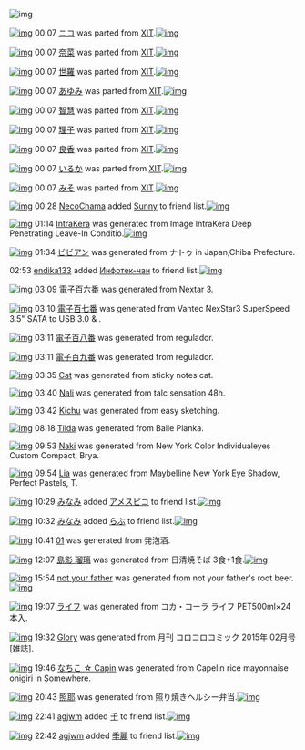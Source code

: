 ![img](http://gdrive-cdn.herokuapp.com/537b65a5bc09f0000721dda7/512px-barcode.png)

[![img](http://www.deviantsart.com/19kk2ae.png)](http://www.barcodekanojo.com/kanojo/3190051/%E3%83%8B%E3%82%B3) 00:07 [ニコ](http://www.barcodekanojo.com/kanojo/3190051/%E3%83%8B%E3%82%B3) was parted from [XIT](http://www.barcodekanojo.com/kanojo/3190051/%E3%83%8B%E3%82%B3).[![img](http://www.deviantsart.com/815jg6.jpeg)](http://www.barcodekanojo.com/user/209348/XIT) 

[![img](http://www.deviantsart.com/31h4glr.png)](http://www.barcodekanojo.com/kanojo/3190050/%E5%A5%88%E8%8F%9C) 00:07 [奈菜](http://www.barcodekanojo.com/kanojo/3190050/%E5%A5%88%E8%8F%9C) was parted from [XIT](http://www.barcodekanojo.com/kanojo/3190050/%E5%A5%88%E8%8F%9C).[![img](http://www.deviantsart.com/815jg6.jpeg)](http://www.barcodekanojo.com/user/209348/XIT) 

[![img](http://www.deviantsart.com/3vv0ofs.png)](http://www.barcodekanojo.com/kanojo/2176744/%E4%B8%96%E7%BE%85) 00:07 [世羅](http://www.barcodekanojo.com/kanojo/2176744/%E4%B8%96%E7%BE%85) was parted from [XIT](http://www.barcodekanojo.com/kanojo/2176744/%E4%B8%96%E7%BE%85).[![img](http://www.deviantsart.com/815jg6.jpeg)](http://www.barcodekanojo.com/user/209348/XIT) 

[![img](http://www.deviantsart.com/38u1icn.png)](http://www.barcodekanojo.com/kanojo/2161984/%E3%81%82%E3%82%86%E3%81%BF) 00:07 [あゆみ](http://www.barcodekanojo.com/kanojo/2161984/%E3%81%82%E3%82%86%E3%81%BF) was parted from [XIT](http://www.barcodekanojo.com/kanojo/2161984/%E3%81%82%E3%82%86%E3%81%BF).[![img](http://www.deviantsart.com/815jg6.jpeg)](http://www.barcodekanojo.com/user/209348/XIT) 

[![img](http://www.deviantsart.com/33glq0l.png)](http://www.barcodekanojo.com/kanojo/3190259/%E6%99%BA%E6%85%A7) 00:07 [智慧](http://www.barcodekanojo.com/kanojo/3190259/%E6%99%BA%E6%85%A7) was parted from [XIT](http://www.barcodekanojo.com/kanojo/3190259/%E6%99%BA%E6%85%A7).[![img](http://www.deviantsart.com/815jg6.jpeg)](http://www.barcodekanojo.com/user/209348/XIT) 

[![img](http://www.deviantsart.com/36mbtj8.png)](http://www.barcodekanojo.com/kanojo/2544003/%E7%90%86%E5%AD%90) 00:07 [理子](http://www.barcodekanojo.com/kanojo/2544003/%E7%90%86%E5%AD%90) was parted from [XIT](http://www.barcodekanojo.com/kanojo/2544003/%E7%90%86%E5%AD%90).[![img](http://www.deviantsart.com/815jg6.jpeg)](http://www.barcodekanojo.com/user/209348/XIT) 

[![img](http://www.deviantsart.com/2ekkehm.png)](http://www.barcodekanojo.com/kanojo/3190302/%E8%89%AF%E9%A6%99) 00:07 [良香](http://www.barcodekanojo.com/kanojo/3190302/%E8%89%AF%E9%A6%99) was parted from [XIT](http://www.barcodekanojo.com/kanojo/3190302/%E8%89%AF%E9%A6%99).[![img](http://www.deviantsart.com/815jg6.jpeg)](http://www.barcodekanojo.com/user/209348/XIT) 

[![img](http://www.deviantsart.com/22lja9v.png)](http://www.barcodekanojo.com/kanojo/260674/%E3%81%84%E3%82%8B%E3%81%8B) 00:07 [いるか](http://www.barcodekanojo.com/kanojo/260674/%E3%81%84%E3%82%8B%E3%81%8B) was parted from [XIT](http://www.barcodekanojo.com/kanojo/260674/%E3%81%84%E3%82%8B%E3%81%8B).[![img](http://www.deviantsart.com/815jg6.jpeg)](http://www.barcodekanojo.com/user/209348/XIT) 

[![img](http://www.deviantsart.com/4j52fl.png)](http://www.barcodekanojo.com/kanojo/261735/%E3%81%BF%E3%81%9D) 00:07 [みそ](http://www.barcodekanojo.com/kanojo/261735/%E3%81%BF%E3%81%9D) was parted from [XIT](http://www.barcodekanojo.com/kanojo/261735/%E3%81%BF%E3%81%9D).[![img](http://www.deviantsart.com/815jg6.jpeg)](http://www.barcodekanojo.com/user/209348/XIT) 

[![img](http://www.deviantsart.com/2j90n25.jpeg)](http://www.barcodekanojo.com/user/404741/NecoChama) 00:28 [NecoChama](http://www.barcodekanojo.com/user/404741/NecoChama) added [Sunny](http://www.barcodekanojo.com/kanojo/2452185/Sunny) to friend list.[![img](http://www.deviantsart.com/3bqqkd2.png)](http://www.barcodekanojo.com/kanojo/2452185/Sunny) 

[![img](http://www.deviantsart.com/3cnbksp.png)](http://www.barcodekanojo.com/kanojo/3193353/IntraKera) 01:14 [IntraKera](http://www.barcodekanojo.com/kanojo/3193353/IntraKera) was generated from Image IntraKera Deep Penetrating Leave-In Conditio.[![img](http://www.deviantsart.com/1p299r9.jpeg)](http://www.barcodekanojo.com/product_images/barcode/1844798/1298379608/50x50xconditioner.jpg,qw=88,ah=88.pagespeed.ic.-vQOd5kK-N.jpg) 

[![img](http://www.deviantsart.com/2401832.png)](http://www.barcodekanojo.com/kanojo/3193354/%E3%83%93%E3%83%93%E3%82%A2%E3%83%B3) 01:34 [ビビアン](http://www.barcodekanojo.com/kanojo/3193354/%E3%83%93%E3%83%93%E3%82%A2%E3%83%B3) was generated from ナトゥ in Japan,Chiba Prefecture.

02:53 [endika133](http://www.barcodekanojo.com/user/498495/endika133) added [Инфотек-чан](http://www.barcodekanojo.com/kanojo/2644284/%D0%98%D0%BD%D1%84%D0%BE%D1%82%D0%B5%D0%BA-%D1%87%D0%B0%D0%BD) to friend list.[![img](http://www.deviantsart.com/10k9aek.png)](http://www.barcodekanojo.com/kanojo/2644284/%D0%98%D0%BD%D1%84%D0%BE%D1%82%D0%B5%D0%BA-%D1%87%D0%B0%D0%BD) 

[![img](http://www.deviantsart.com/2s2ri92.png)](http://www.barcodekanojo.com/kanojo/3193355/%E9%9B%BB%E5%AD%90%E7%99%BE%E5%85%AD%E7%95%AA) 03:09 [電子百六番](http://www.barcodekanojo.com/kanojo/3193355/%E9%9B%BB%E5%AD%90%E7%99%BE%E5%85%AD%E7%95%AA) was generated from Nextar 3.

[![img](http://www.deviantsart.com/1rlieie.png)](http://www.barcodekanojo.com/kanojo/3193356/%E9%9B%BB%E5%AD%90%E7%99%BE%E4%B8%83%E7%95%AA) 03:10 [電子百七番](http://www.barcodekanojo.com/kanojo/3193356/%E9%9B%BB%E5%AD%90%E7%99%BE%E4%B8%83%E7%95%AA) was generated from Vantec NexStar3 SuperSpeed 3.5" SATA to USB 3.0 &amp; .

[![img](http://www.deviantsart.com/1229kig.png)](http://www.barcodekanojo.com/kanojo/3193357/%E9%9B%BB%E5%AD%90%E7%99%BE%E5%85%AB%E7%95%AA) 03:11 [電子百八番](http://www.barcodekanojo.com/kanojo/3193357/%E9%9B%BB%E5%AD%90%E7%99%BE%E5%85%AB%E7%95%AA) was generated from regulador.

[![img](http://www.deviantsart.com/20hia5f.png)](http://www.barcodekanojo.com/kanojo/3193358/%E9%9B%BB%E5%AD%90%E7%99%BE%E4%B9%9D%E7%95%AA) 03:11 [電子百九番](http://www.barcodekanojo.com/kanojo/3193358/%E9%9B%BB%E5%AD%90%E7%99%BE%E4%B9%9D%E7%95%AA) was generated from regulador.

[![img](http://www.deviantsart.com/15d31hv.png)](http://www.barcodekanojo.com/kanojo/3193359/Cat) 03:35 [Cat](http://www.barcodekanojo.com/kanojo/3193359/Cat) was generated from sticky notes cat.

[![img](http://www.deviantsart.com/bfvu5d.png)](http://www.barcodekanojo.com/kanojo/3193360/Nali) 03:40 [Nali](http://www.barcodekanojo.com/kanojo/3193360/Nali) was generated from talc sensation 48h.

[![img](http://www.deviantsart.com/qs8r2q.png)](http://www.barcodekanojo.com/kanojo/3193361/Kichu) 03:42 [Kichu](http://www.barcodekanojo.com/kanojo/3193361/Kichu) was generated from easy sketching.

[![img](http://www.deviantsart.com/b7oqb5.png)](http://www.barcodekanojo.com/kanojo/3193362/Tilda) 08:18 [Tilda](http://www.barcodekanojo.com/kanojo/3193362/Tilda) was generated from Balle Planka.

[![img](http://www.deviantsart.com/2ht8afk.png)](http://www.barcodekanojo.com/kanojo/3193363/Naki) 09:53 [Naki](http://www.barcodekanojo.com/kanojo/3193363/Naki) was generated from New York Color Individualeyes Custom Compact, Brya.

[![img](http://www.deviantsart.com/3nrpqo.png)](http://www.barcodekanojo.com/kanojo/3193364/Lia) 09:54 [Lia](http://www.barcodekanojo.com/kanojo/3193364/Lia) was generated from Maybelline New York Eye Shadow, Perfect Pastels, T.

[![img](http://www.deviantsart.com/17qur81.jpeg)](http://www.barcodekanojo.com/user/408886/%E3%81%BF%E3%81%AA%E3%81%BF) 10:29 [みなみ](http://www.barcodekanojo.com/user/408886/%E3%81%BF%E3%81%AA%E3%81%BF) added [アメスピコ](http://www.barcodekanojo.com/kanojo/6135/%E3%82%A2%E3%83%A1%E3%82%B9%E3%83%94%E3%82%B3) to friend list.[![img](http://www.deviantsart.com/2ek08qq.png)](http://www.barcodekanojo.com/kanojo/6135/%E3%82%A2%E3%83%A1%E3%82%B9%E3%83%94%E3%82%B3) 

[![img](http://www.deviantsart.com/17qur81.jpeg)](http://www.barcodekanojo.com/user/408886/%E3%81%BF%E3%81%AA%E3%81%BF) 10:32 [みなみ](http://www.barcodekanojo.com/user/408886/%E3%81%BF%E3%81%AA%E3%81%BF) added [らぶ](http://www.barcodekanojo.com/kanojo/2689796/%E3%82%89%E3%81%B6) to friend list.[![img](http://www.deviantsart.com/1rgeafm.png)](http://www.barcodekanojo.com/kanojo/2689796/%E3%82%89%E3%81%B6) 

[![img](http://www.deviantsart.com/mg5k5g.png)](http://www.barcodekanojo.com/kanojo/3193365/01) 10:41 [01](http://www.barcodekanojo.com/kanojo/3193365/01) was generated from 発泡酒.

[![img](http://www.deviantsart.com/dem784.png)](http://www.barcodekanojo.com/kanojo/3193366/%E5%B3%B6%E5%BD%B1%20%E7%91%A0%E7%92%83) 12:07 [島影 瑠璃](http://www.barcodekanojo.com/kanojo/3193366/%E5%B3%B6%E5%BD%B1%20%E7%91%A0%E7%92%83) was generated from 日清焼そば 3食+1食.[![img](http://www.deviantsart.com/372mroi.jpeg)](http://www.barcodekanojo.com/product_images/barcode/6019090/1425870399/%E6%97%A5%E6%B8%85%E7%84%BC%E3%81%9D%E3%81%B0%203%E9%A3%9F%2B1%E9%A3%9F.jpg) 

[![img](http://www.deviantsart.com/28td3di.png)](http://www.barcodekanojo.com/kanojo/3193367/not%20your%20father) 15:54 [not your father](http://www.barcodekanojo.com/kanojo/3193367/not%20your%20father) was generated from not your father's root beer.[![img](http://www.deviantsart.com/2nqe9q6.jpeg)](http://www.barcodekanojo.com/product_images/barcode/6019091/1425884028/not%20your%20father%27s%20root%20beer.jpg) 

[![img](http://www.deviantsart.com/2u4mcf1.png)](http://www.barcodekanojo.com/kanojo/3193368/%E3%83%A9%E3%82%A4%E3%83%95) 19:07 [ライフ](http://www.barcodekanojo.com/kanojo/3193368/%E3%83%A9%E3%82%A4%E3%83%95) was generated from コカ・コーラ ライフ PET500ml×24本入.

[![img](http://www.deviantsart.com/s1qphh.png)](http://www.barcodekanojo.com/kanojo/3193369/Glory) 19:32 [Glory](http://www.barcodekanojo.com/kanojo/3193369/Glory) was generated from 月刊 コロコロコミック 2015年 02月号 [雑誌].

[![img](http://www.deviantsart.com/26ecpgg.png)](http://www.barcodekanojo.com/kanojo/3193370/%E3%81%AA%E3%81%A1%E3%81%93%20%E2%98%86%20Capin) 19:46 [なちこ ☆ Capin](http://www.barcodekanojo.com/kanojo/3193370/%E3%81%AA%E3%81%A1%E3%81%93%20%E2%98%86%20Capin) was generated from Capelin rice mayonnaise onigiri in Somewhere.

[![img](http://www.deviantsart.com/3s5j0mb.png)](http://www.barcodekanojo.com/kanojo/3193371/%E7%85%A7%E8%80%B6) 20:43 [照耶](http://www.barcodekanojo.com/kanojo/3193371/%E7%85%A7%E8%80%B6) was generated from 照り焼きヘルシー弁当.[![img](http://www.deviantsart.com/1os50fc.jpeg)](http://www.barcodekanojo.com/product_images/barcode/6019095/1425901378/%E7%85%A7%E3%82%8A%E7%84%BC%E3%81%8D%E3%83%98%E3%83%AB%E3%82%B7%E3%83%BC%E5%BC%81%E5%BD%93.jpg) 

[![img](http://www.deviantsart.com/nuk88l.jpeg)](http://www.barcodekanojo.com/user/416677/agjwm) 22:41 [agjwm](http://www.barcodekanojo.com/user/416677/agjwm) added [千](http://www.barcodekanojo.com/kanojo/2091324/%E5%8D%83) to friend list.[![img](http://www.deviantsart.com/36u76n.png)](http://www.barcodekanojo.com/kanojo/2091324/%E5%8D%83) 

[![img](http://www.deviantsart.com/nuk88l.jpeg)](http://www.barcodekanojo.com/user/416677/agjwm) 22:42 [agjwm](http://www.barcodekanojo.com/user/416677/agjwm) added [季麗](http://www.barcodekanojo.com/kanojo/2179195/%E5%AD%A3%E9%BA%97) to friend list.[![img](http://www.deviantsart.com/31ndfqu.png)](http://www.barcodekanojo.com/kanojo/2179195/%E5%AD%A3%E9%BA%97) 

